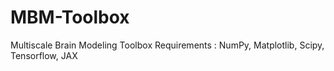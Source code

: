 # MBM-Toolbox
Multiscale Brain Modeling Toolbox
Requirements : NumPy, Matplotlib, Scipy, Tensorflow, JAX
